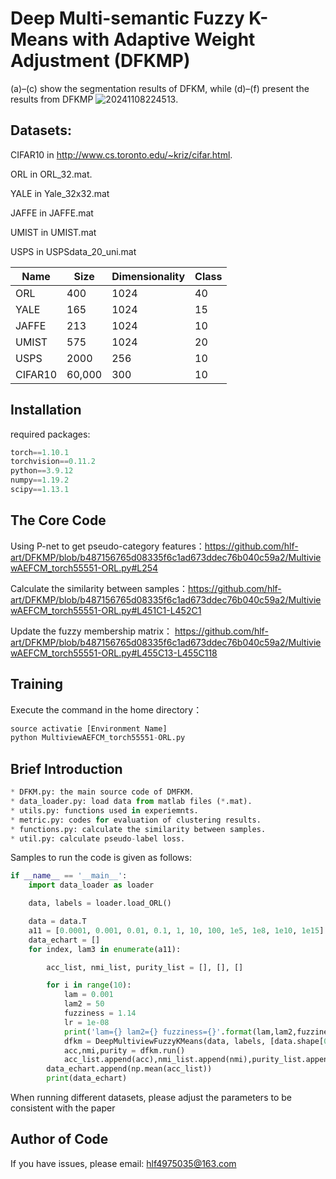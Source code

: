 # Deep Multi-semantic Fuzzy K-Means with Adaptive Weight Adjustment (DFKMP)

(a)–(c) show the segmentation results of DFKM, while (d)–(f) present the results from DFKMP
![20241108224513](https://github.com/user-attachments/assets/a75c3831-b940-4706-8b93-d78f87fb575b).


## Datasets:
CIFAR10 in http://www.cs.toronto.edu/~kriz/cifar.html. 

ORL in ORL_32.mat. 

YALE in Yale_32x32.mat 

JAFFE in JAFFE.mat 

UMIST in UMIST.mat 

USPS in USPSdata_20_uni.mat 

|Name| Size| Dimensionality|Class|
| --- | --- | --- | --- | 
|ORL| 400 |1024| 40 |
|YALE| 165| 1024| 15 |
|JAFFE |213| 1024| 10|
|UMIST| 575| 1024 |20|
|USPS |2000 |256| 10|
|CIFAR10 |60,000 |300| 10|
## Installation
required packages:
```python  
torch==1.10.1
torchvision==0.11.2
python==3.9.12
numpy==1.19.2
scipy==1.13.1 
```
## The Core Code
Using P-net to get pseudo-category features：[https://github.com/hlf-art/DFKMP/blob/b487156765d08335f6c1ad673ddec76b040c59a2/MultiviewAEFCM_torch55551-ORL.py#L254 ](https://github.com/hlf-art/DFKMP/blob/b487156765d08335f6c1ad673ddec76b040c59a2/MultiviewAEFCM_torch55551-ORL.py#L254  "[title](https://github.com/hlf-art/DFKMP/blob/b487156765d08335f6c1ad673ddec76b040c59a2/MultiviewAEFCM_torch55551-ORL.py#L254 )")

Calculate the similarity between samples：https://github.com/hlf-art/DFKMP/blob/b487156765d08335f6c1ad673ddec76b040c59a2/MultiviewAEFCM_torch55551-ORL.py#L451C1-L452C1 

Update the fuzzy membership matrix： https://github.com/hlf-art/DFKMP/blob/b487156765d08335f6c1ad673ddec76b040c59a2/MultiviewAEFCM_torch55551-ORL.py#L455C13-L455C118 


## Training
Execute the command in the home directory：
```python
source activatie [Environment Name]
python MultiviewAEFCM_torch55551-ORL.py
```

## Brief Introduction
```python  
* DFKM.py: the main source code of DMFKM.
* data_loader.py: load data from matlab files (*.mat).
* utils.py: functions used in experiemnts.
* metric.py: codes for evaluation of clustering results.
* functions.py: calculate the similarity between samples.
* util.py: calculate pseudo-label loss.
```
Samples to run the code is given as follows:
```python
if __name__ == '__main__':
    import data_loader as loader

    data, labels = loader.load_ORL()

    data = data.T
    a11 = [0.0001, 0.001, 0.01, 0.1, 1, 10, 100, 1e5, 1e8, 1e10, 1e15]
    data_echart = []
    for index, lam3 in enumerate(a11):

        acc_list, nmi_list, purity_list = [], [], []

        for i in range(10):
            lam = 0.001
            lam2 = 50
            fuzziness = 1.14
            lr = 1e-08
            print('lam={} lam2={} fuzziness={}'.format(lam,lam2,fuzziness))
            dfkm = DeepMultiviewFuzzyKMeans(data, labels, [data.shape[0], 256, 128], lam=lam, lam2=lam2,lam3=lam3, fuzziness = fuzziness, batch_size=128, lr=lr,num_views=3)
            acc,nmi,purity = dfkm.run()
            acc_list.append(acc),nmi_list.append(nmi),purity_list.append(purity)
        data_echart.append(np.mean(acc_list))
        print(data_echart)
```
When running different datasets, please adjust the parameters to be consistent with the paper
## Author of Code
If you have issues, please email: hlf4975035@163.com
